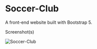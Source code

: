 # Soccer-Club
 A front-end website built with Bootstrap 5.
 
 Screenshot(s)
 
![Soccer-Club](https://user-images.githubusercontent.com/25801484/157820117-39694a30-de39-4c58-aca7-5f112de2932a.png)
